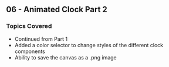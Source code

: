 ## 06 - Animated Clock Part 2

### Topics Covered

- Continued from Part 1
- Added a color selector to change styles of the different clock components
- Ability to save the canvas as a .png image
